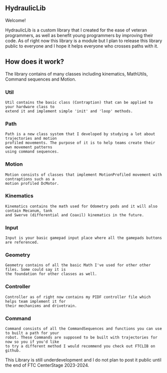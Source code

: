 ## HydraulicLib

Welcome!

HydraulicLib is a custom library that I created for the ease of veteran programmers, as well as 
benefit young programmers by improving their code. As of right now this library is a module but
I plan to release this library public to everyone and I hope it helps everyone who crosses paths 
with it. 

## How does it work? 

The library contains of many classes including kinematics, MathUtils, Command sequences and Motion.

### Util 
    Util contains the basic class (Contraption) that can be applied to your hardware class to 
    extend it and implement simple 'init' and 'loop' methods. 

### Path
    Path is a new class system that I developed by studying a lot about trajectories and motion
    profiled movements. The purpose of it is to help teams create their own movement patterns 
    using command sequences.

### Motion
    Motion consists of classes that implement MotionProfiled movement with contraptions such as a 
    motion profiled DcMotor.

### Kinematics 
    Kinematics contains the math used for Odometry pods and it will also contain Mecanum, tank 
    and Swerve (differential and Coaxil) kinematics in the future. 

### Input
    Input is your basic gamepad input place where all the gamepads buttons are referenced. 

### Geometry
    Geometry contains of all the basic Math I've used for other other files. Some could say it is 
    the foundation for other classes as well. 

### Controller
    Controller as of right now contains my PIDF controller file which helps team implement it for 
    their mechanisms and drivetrain.

### Command
    Command consists of all the CommandSequences and functions you can use to built a path for your
    robot. These Commands are supposed to be built with trajectories for now so you if you'd like 
    to try a different method I would recommend you check out FTCLIB on github. 

This Library is still underdevelopment and I do not plan to post it public until the end of 
FTC CenterStage 2023-2024.